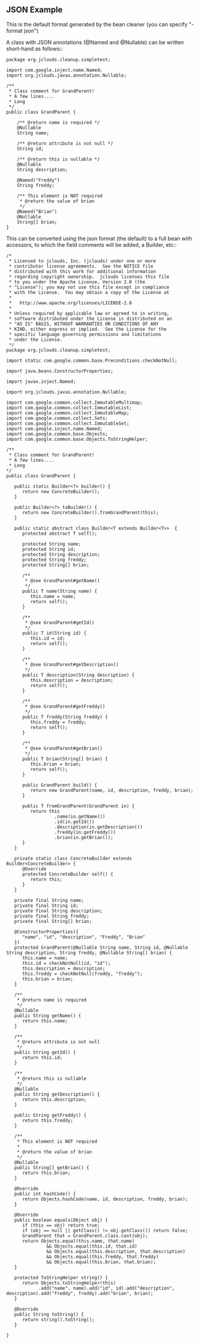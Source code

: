 JSON Example
------------

This is the default format generated by the bean cleaner (you can specify "-format json")

A class with JSON annotations (@Named and @Nullable) can be written short-hand as follows::

    package org.jclouds.cleanup.simpletest;
    
    import com.google.inject.name.Named;
    import org.jclouds.javax.annotation.Nullable;
    
    /**
     * Class comment for GrandParent!
     * A few lines....
     * Long
     */
    public class GrandParent {
    
        /** @return name is required */
        @Nullable
        String name;
    
        /** @return attribute is not null */
        String id;
    
        /** @return this is nullable */
        @Nullable
        String description;
        
        @Named("Freddy")
        String freddy;
    
        /** This element is NOT required
         * @return the value of brian
         */    
        @Named("Brian")
        @Nullable
        String[] brian;
    }

This can be converted using the json format (the default) to a full bean with accessors, to which the field comments will be added, a Builder, etc::

    /*
     * Licensed to jclouds, Inc. (jclouds) under one or more
     * contributor license agreements.  See the NOTICE file
     * distributed with this work for additional information
     * regarding copyright ownership.  jclouds licenses this file
     * to you under the Apache License, Version 2.0 (the
     * "License"); you may not use this file except in compliance
     * with the License.  You may obtain a copy of the License at
     *
     *   http://www.apache.org/licenses/LICENSE-2.0
     *
     * Unless required by applicable law or agreed to in writing,
     * software distributed under the License is distributed on an
     * "AS IS" BASIS, WITHOUT WARRANTIES OR CONDITIONS OF ANY
     * KIND, either express or implied.  See the License for the
     * specific language governing permissions and limitations
     * under the License.
     */
    package org.jclouds.cleanup.simpletest;
    
    import static com.google.common.base.Preconditions.checkNotNull;
    
    import java.beans.ConstructorProperties;
    
    import javax.inject.Named;
    
    import org.jclouds.javax.annotation.Nullable;
    
    import com.google.common.collect.ImmutableMultimap;
    import com.google.common.collect.ImmutableList;
    import com.google.common.collect.ImmutableMap;
    import com.google.common.collect.Sets;
    import com.google.common.collect.ImmutableSet;
    import com.google.inject.name.Named;
    import com.google.common.base.Objects;
    import com.google.common.base.Objects.ToStringHelper;
    
    /**
     * Class comment for GrandParent!
     * A few lines....
     * Long
    */
    public class GrandParent {
    
       public static Builder<?> builder() { 
          return new ConcreteBuilder();
       }
       
       public Builder<?> toBuilder() { 
          return new ConcreteBuilder().fromGrandParent(this);
       }
    
       public static abstract class Builder<T extends Builder<T>>  {
          protected abstract T self();
    
          protected String name;
          protected String id;
          protected String description;
          protected String freddy;
          protected String[] brian;
       
          /** 
           * @see GrandParent#getName()
           */
          public T name(String name) {
             this.name = name;
             return self();
          }
    
          /** 
           * @see GrandParent#getId()
           */
          public T id(String id) {
             this.id = id;
             return self();
          }
    
          /** 
           * @see GrandParent#getDescription()
           */
          public T description(String description) {
             this.description = description;
             return self();
          }
    
          /** 
           * @see GrandParent#getFreddy()
           */
          public T freddy(String freddy) {
             this.freddy = freddy;
             return self();
          }
    
          /** 
           * @see GrandParent#getBrian()
           */
          public T brian(String[] brian) {
             this.brian = brian;
             return self();
          }
    
          public GrandParent build() {
             return new GrandParent(name, id, description, freddy, brian);
          }
          
          public T fromGrandParent(GrandParent in) {
             return this
                      .name(in.getName())
                      .id(in.getId())
                      .description(in.getDescription())
                      .freddy(in.getFreddy())
                      .brian(in.getBrian());
          }
       }
    
       private static class ConcreteBuilder extends Builder<ConcreteBuilder> {
          @Override
          protected ConcreteBuilder self() {
             return this;
          }
       }
    
       private final String name;
       private final String id;
       private final String description;
       private final String freddy;
       private final String[] brian;
    
       @ConstructorProperties({
          "name", "id", "description", "Freddy", "Brian"
       })
       protected GrandParent(@Nullable String name, String id, @Nullable String description, String freddy, @Nullable String[] brian) {
          this.name = name;
          this.id = checkNotNull(id, "id");
          this.description = description;
          this.freddy = checkNotNull(freddy, "freddy");
          this.brian = brian;
       }
    
       /**
        * @return name is required
        */
       @Nullable
       public String getName() {
          return this.name;
       }
    
       /**
        * @return attribute is not null
        */
       public String getId() {
          return this.id;
       }
    
       /**
        * @return this is nullable
        */
       @Nullable
       public String getDescription() {
          return this.description;
       }
    
       public String getFreddy() {
          return this.freddy;
       }
    
       /**
        * This element is NOT required
        * 
        * @return the value of brian
        */
       @Nullable
       public String[] getBrian() {
          return this.brian;
       }
    
       @Override
       public int hashCode() {
          return Objects.hashCode(name, id, description, freddy, brian);
       }
    
       @Override
       public boolean equals(Object obj) {
          if (this == obj) return true;
          if (obj == null || getClass() != obj.getClass()) return false;
          GrandParent that = GrandParent.class.cast(obj);
          return Objects.equal(this.name, that.name)
                   && Objects.equal(this.id, that.id)
                   && Objects.equal(this.description, that.description)
                   && Objects.equal(this.freddy, that.freddy)
                   && Objects.equal(this.brian, that.brian);
       }
       
       protected ToStringHelper string() {
          return Objects.toStringHelper(this)
                .add("name", name).add("id", id).add("description", description).add("freddy", freddy).add("brian", brian);
       }
       
       @Override
       public String toString() {
          return string().toString();
       }
    
    }
